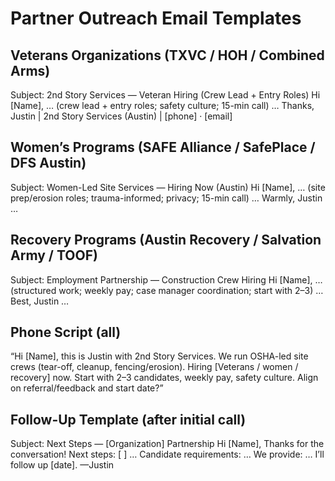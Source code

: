# Partner Outreach Email Templates

## Veterans Organizations (TXVC / HOH / Combined Arms)
Subject: 2nd Story Services — Veteran Hiring (Crew Lead + Entry Roles)
Hi [Name], … (crew lead + entry roles; safety culture; 15-min call) …
Thanks, Justin | 2nd Story Services (Austin) | [phone] · [email]

## Women’s Programs (SAFE Alliance / SafePlace / DFS Austin)
Subject: Women-Led Site Services — Hiring Now (Austin)
Hi [Name], … (site prep/erosion roles; trauma-informed; privacy; 15-min call) …
Warmly, Justin …

## Recovery Programs (Austin Recovery / Salvation Army / TOOF)
Subject: Employment Partnership — Construction Crew Hiring
Hi [Name], … (structured work; weekly pay; case manager coordination; start with 2–3) …
Best, Justin …

## Phone Script (all)
“Hi [Name], this is Justin with 2nd Story Services. We run OSHA-led site crews (tear-off, cleanup, fencing/erosion). Hiring [Veterans / women / recovery] now. Start with 2–3 candidates, weekly pay, safety culture. Align on referral/feedback and start date?”

## Follow-Up Template (after initial call)
Subject: Next Steps — [Organization] Partnership
Hi [Name], Thanks for the conversation! Next steps: [ ] … Candidate requirements: … We provide: … I’ll follow up [date]. —Justin
